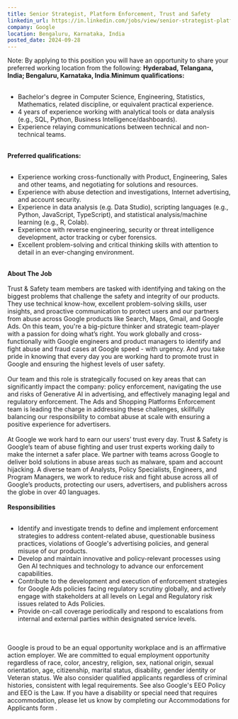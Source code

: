 ```yaml
---
title: Senior Strategist, Platform Enforcement, Trust and Safety
linkedin_url: https://in.linkedin.com/jobs/view/senior-strategist-platform-enforcement-trust-and-safety-at-google-4035463293?position=17&pageNum=0&refId=xpn3Z%2BFTfvdh%2Bzun3F9NWw%3D%3D&trackingId=aBEuNzQMNiZ3BImmDlfEJA%3D%3D
company: Google
location: Bengaluru, Karnataka, India
posted_date: 2024-09-28
---
```


<div class="description__text description__text--rich">
<section class="show-more-less-html" data-max-lines="5">
<div class="show-more-less-html__markup show-more-less-html__markup--clamp-after-5 relative overflow-hidden">
          Note: By applying to this position you will have an opportunity to share your preferred working location from the following: <strong>Hyderabad, Telangana, India; Bengaluru, Karnataka, India</strong>.<strong>Minimum qualifications:<br/><br/></strong><ul><li>Bachelor's degree in Computer Science, Engineering, Statistics, Mathematics, related discipline, or equivalent practical experience.</li><li>4 years of experience working with analytical tools or data analysis (e.g., SQL, Python, Business Intelligence/dashboards).</li><li>Experience relaying communications between technical and non-technical teams.<br/><br/></li></ul><strong>Preferred qualifications:<br/><br/></strong><ul><li>Experience working cross-functionally with Product, Engineering, Sales and other teams, and negotiating for solutions and resources.</li><li>Experience with abuse detection and investigations, Internet advertising, and account security.</li><li>Experience in data analysis (e.g. Data Studio), scripting languages (e.g., Python, JavaScript, TypeScript), and statistical analysis/machine learning (e.g., R, Colab).</li><li>Experience with reverse engineering, security or threat intelligence development, actor tracking or cyber forensics.</li><li>Excellent problem-solving and critical thinking skills with attention to detail in an ever-changing environment.<br/><br/></li></ul><strong>About The Job<br/><br/></strong>Trust &amp; Safety team members are tasked with identifying and taking on the biggest problems that challenge the safety and integrity of our products. They use technical know-how, excellent problem-solving skills, user insights, and proactive communication to protect users and our partners from abuse across Google products like Search, Maps, Gmail, and Google Ads. On this team, you're a big-picture thinker and strategic team-player with a passion for doing what’s right. You work globally and cross-functionally with Google engineers and product managers to identify and fight abuse and fraud cases at Google speed - with urgency. And you take pride in knowing that every day you are working hard to promote trust in Google and ensuring the highest levels of user safety.<br/><br/>Our team and this role is strategically focused on key areas that can significantly impact the company: policy enforcement, navigating the use and risks of Generative AI in advertising, and effectively managing legal and regulatory enforcement. The Ads and Shopping Platforms Enforcement team is leading the charge in addressing these challenges, skillfully balancing our responsibility to combat abuse at scale with ensuring a positive experience for advertisers.<br/><br/>At Google we work hard to earn our users’ trust every day. Trust &amp; Safety is Google’s team of abuse fighting and user trust experts working daily to make the internet a safer place. We partner with teams across Google to deliver bold solutions in abuse areas such as malware, spam and account hijacking. A diverse team of Analysts, Policy Specialists, Engineers, and Program Managers, we work to reduce risk and fight abuse across all of Google’s products, protecting our users, advertisers, and publishers across the globe in over 40 languages.<br/><br/><strong>Responsibilities<br/><br/></strong><ul><li>Identify and investigate trends to define and implement enforcement strategies to address content-related abuse, questionable business practices, violations of Google's advertising policies, and general misuse of our products.</li><li>Develop and maintain innovative and policy-relevant processes using Gen AI techniques and technology to advance our enforcement capabilities.</li><li>Contribute to the development and execution of enforcement strategies for Google Ads policies facing regulatory scrutiny globally, and actively engage with stakeholders at all levels on Legal and Regulatory risk issues related to Ads Policies.</li><li>Provide on-call coverage periodically and respond to escalations from internal and external parties within designated service levels.<br/><br/><br/></li></ul>Google is proud to be an equal opportunity workplace and is an affirmative action employer. We are committed to equal employment opportunity regardless of race, color, ancestry, religion, sex, national origin, sexual orientation, age, citizenship, marital status, disability, gender identity or Veteran status. We also consider qualified applicants regardless of criminal histories, consistent with legal requirements. See also Google's EEO Policy and EEO is the Law. If you have a disability or special need that requires accommodation, please let us know by completing our Accommodations for Applicants form .
        </div>


<!-- --> </section>
</div>